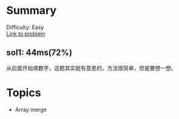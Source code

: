 # Summary
Difficulty: Easy<br/>
[Link to problem](https://leetcode.com/problems/merge-sorted-array/)<br/>
## sol1: 44ms(72%)
从后面开始填数字，这题其实挺有意思的。方法很简单，但是要想一想。
# Topics
- Array merge